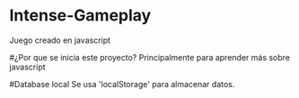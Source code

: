 # Intense-Gameplay
Juego creado en javascript

#¿Por que se inicia este proyecto?
Principalmente para aprender más sobre javascript

#Database local
Se usa 'localStorage' para almacenar datos.
